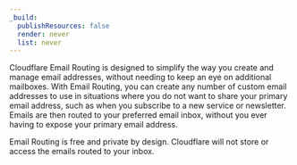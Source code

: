 ```yaml
---
_build:
  publishResources: false
  render: never
  list: never
---
```


Cloudflare Email Routing is designed to simplify the way you create and manage email addresses, without needing to keep an eye on additional mailboxes. With Email Routing, you can create any number of custom email addresses to use in situations where you do not want to share your primary email address, such as when you subscribe to a new service or newsletter. Emails are then routed to your preferred email inbox, without you ever having to expose your primary email address.

Email Routing is free and private by design. Cloudflare will not store or access the emails routed to your inbox. 